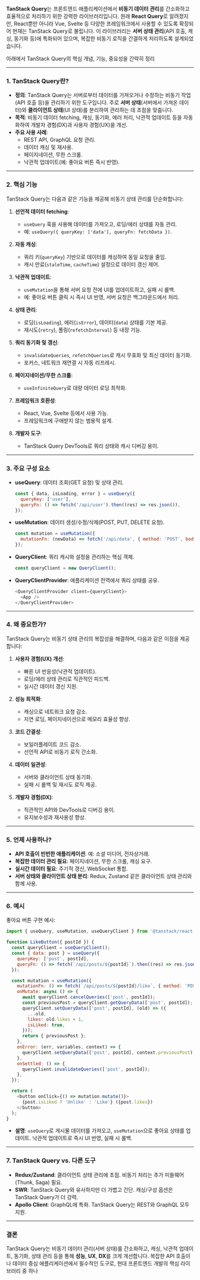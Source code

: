 **TanStack Query**는 프론트엔드 애플리케이션에서 **비동기 데이터 관리**를 간소화하고 효율적으로 처리하기 위한 강력한 라이브러리입니다. 원래 **React Query**로 알려졌지만, React뿐만 아니라 Vue, Svelte 등 다양한 프레임워크에서 사용할 수 있도록 확장되어 현재는 TanStack Query로 불립니다. 이 라이브러리는 **서버 상태 관리**(API 호출, 캐싱, 동기화 등)에 특화되어 있으며, 복잡한 비동기 로직을 간결하게 처리하도록 설계되었습니다.

아래에서 TanStack Query의 핵심 개념, 기능, 중요성을 간략히 정리

---

### **1. TanStack Query란?**
- **정의**: TanStack Query는 서버로부터 데이터를 가져오거나 수정하는 비동기 작업(API 호출 등)을 관리하기 위한 도구입니다. 주로 **서버 상태**(서버에서 가져온 데이터)와 **클라이언트 상태**(UI 상태)를 분리하여 관리하는 데 초점을 맞춥니다.
- **목적**: 비동기 데이터 fetching, 캐싱, 동기화, 에러 처리, 낙관적 업데이트 등을 자동화하여 개발자 경험(DX)과 사용자 경험(UX)을 개선.
- **주요 사용 사례**:
  - REST API, GraphQL 요청 관리.
  - 데이터 캐싱 및 재사용.
  - 페이지네이션, 무한 스크롤.
  - 낙관적 업데이트(예: 좋아요 버튼 즉시 반영).

---

### **2. 핵심 기능**
TanStack Query는 다음과 같은 기능을 제공해 비동기 상태 관리를 단순화합니다:

1. **선언적 데이터 fetching**:
   - `useQuery` 훅을 사용해 데이터를 가져오고, 로딩/에러 상태를 자동 관리.
   - 예: `useQuery({ queryKey: ['data'], queryFn: fetchData })`.

2. **자동 캐싱**:
   - 쿼리 키(`queryKey`) 기반으로 데이터를 캐싱하여 동일 요청을 줄임.
   - 캐시 만료(`staleTime`, `cacheTime`) 설정으로 데이터 갱신 제어.

3. **낙관적 업데이트**:
   - `useMutation`을 통해 서버 요청 전에 UI를 업데이트하고, 실패 시 롤백.
   - 예: 좋아요 버튼 클릭 시 즉시 UI 반영, 서버 요청은 백그라운드에서 처리.

4. **상태 관리**:
   - 로딩(`isLoading`), 에러(`isError`), 데이터(`data`) 상태를 기본 제공.
   - 재시도(`retry`), 폴링(`refetchInterval`) 등 내장 기능.

5. **쿼리 동기화 및 갱신**:
   - `invalidateQueries`, `refetchQueries`로 캐시 무효화 및 최신 데이터 동기화.
   - 포커스, 네트워크 재연결 시 자동 리프레시.

6. **페이지네이션/무한 스크롤**:
   - `useInfiniteQuery`로 대량 데이터 로딩 최적화.

7. **프레임워크 호환성**:
   - React, Vue, Svelte 등에서 사용 가능.
   - 프레임워크에 구애받지 않는 범용적 설계.

8. **개발자 도구**:
   - TanStack Query DevTools로 쿼리 상태와 캐시 디버깅 용이.

---

### **3. 주요 구성 요소**
- **useQuery**: 데이터 조회(GET 요청) 및 상태 관리.
  ```javascript
  const { data, isLoading, error } = useQuery({
    queryKey: ['user'],
    queryFn: () => fetch('/api/user').then((res) => res.json()),
  });
  ```
- **useMutation**: 데이터 생성/수정/삭제(POST, PUT, DELETE 요청).
  ```javascript
  const mutation = useMutation({
    mutationFn: (newData) => fetch('/api/data', { method: 'POST', body: JSON.stringify(newData) }),
  });
  ```
- **QueryClient**: 쿼리 캐시와 설정을 관리하는 핵심 객체.
  ```javascript
  const queryClient = new QueryClient();
  ```
- **QueryClientProvider**: 애플리케이션 전역에서 쿼리 상태를 공유.
  ```javascript
  <QueryClientProvider client={queryClient}>
    <App />
  </QueryClientProvider>
  ```

---

### **4. 왜 중요한가?**
TanStack Query는 비동기 상태 관리의 복잡성을 해결하며, 다음과 같은 이점을 제공합니다:

1. **사용자 경험(UX) 개선**:
   - 빠른 UI 반응성(낙관적 업데이트).
   - 로딩/에러 상태 관리로 직관적인 피드백.
   - 실시간 데이터 갱신 지원.

2. **성능 최적화**:
   - 캐싱으로 네트워크 요청 감소.
   - 지연 로딩, 페이지네이션으로 메모리 효율성 향상.

3. **코드 간결성**:
   - 보일러플레이트 코드 감소.
   - 선언적 API로 비동기 로직 간소화.

4. **데이터 일관성**:
   - 서버와 클라이언트 상태 동기화.
   - 실패 시 롤백 및 재시도 로직 제공.

5. **개발자 경험(DX)**:
   - 직관적인 API와 DevTools로 디버깅 용이.
   - 유지보수성과 재사용성 향상.

---

### **5. 언제 사용하나?**
- **API 호출이 빈번한 애플리케이션**: 예: 소셜 미디어, 전자상거래.
- **복잡한 데이터 관리 필요**: 페이지네이션, 무한 스크롤, 캐싱 요구.
- **실시간 데이터 필요**: 주기적 갱신, WebSocket 통합.
- **서버 상태와 클라이언트 상태 분리**: Redux, Zustand 같은 클라이언트 상태 관리와 함께 사용.

---

### **6. 예시**
좋아요 버튼 구현 예시:
```javascript
import { useQuery, useMutation, useQueryClient } from '@tanstack/react-query';

function LikeButton({ postId }) {
  const queryClient = useQueryClient();
  const { data: post } = useQuery({
    queryKey: ['post', postId],
    queryFn: () => fetch(`/api/posts/${postId}`).then((res) => res.json()),
  });

  const mutation = useMutation({
    mutationFn: () => fetch(`/api/posts/${postId}/like`, { method: 'POST' }).then((res) => res.json()),
    onMutate: async () => {
      await queryClient.cancelQueries(['post', postId]);
      const previousPost = queryClient.getQueryData(['post', postId]);
      queryClient.setQueryData(['post', postId], (old) => ({
        ...old,
        likes: old.likes + 1,
        isLiked: true,
      }));
      return { previousPost };
    },
    onError: (err, variables, context) => {
      queryClient.setQueryData(['post', postId], context.previousPost);
    },
    onSettled: () => {
      queryClient.invalidateQueries(['post', postId]);
    },
  });

  return (
    <button onClick={() => mutation.mutate()}>
      {post.isLiked ? 'Unlike' : 'Like'} ({post.likes})
    </button>
  );
}
```
- **설명**: `useQuery`로 게시물 데이터를 가져오고, `useMutation`으로 좋아요 상태를 업데이트. 낙관적 업데이트로 즉시 UI 반영, 실패 시 롤백.

---

### **7. TanStack Query vs. 다른 도구**
- **Redux/Zustand**: 클라이언트 상태 관리에 초점. 비동기 처리는 추가 미들웨어(Thunk, Saga) 필요.
- **SWR**: TanStack Query와 유사하지만 더 가볍고 간단. 캐싱/구성 옵션은 TanStack Query가 더 강력.
- **Apollo Client**: GraphQL에 특화. TanStack Query는 REST와 GraphQL 모두 지원.

---

### **결론**
TanStack Query는 비동기 데이터 관리(서버 상태)를 간소화하고, 캐싱, 낙관적 업데이트, 동기화, 상태 관리 등을 통해 **성능**, **UX**, **DX**를 크게 개선합니다. 복잡한 API 호출이나 데이터 중심 애플리케이션에서 필수적인 도구로, 현대 프론트엔드 개발의 핵심 라이브러리 중 하나